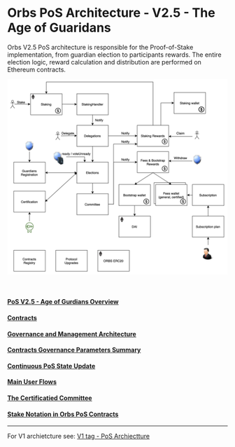 # Orbs PoS Architecture - V2.5 - The Age of Guaridans
Orbs V2.5 PoS architecture is responsible for the Proof-of-Stake implementation, from guardian election to participants rewards. The entire election logic, reward calculation and distribution are performed on Ethereum contracts. 

![pos_v2_5_contarcts](./_img/pos_v2_5_contracts.png "PoS V2.5 contracts")

&nbsp;

#### [PoS V2.5 - Age of Gurdians Overview](https://www.orbs.com/orbs-pos-universe/)

#### [Contracts](./contracts.md)

#### [Governance and Management Architecture](./management.md)

#### [Contracts Governance Parameters Summary](./parameters.md)

#### [Continuous PoS State Update](./continuous_state_update.md)

#### [Main User Flows](./user_flows.md)

#### [The Certificatied Committee](./certified_committee.md)

#### [Stake Notation in Orbs PoS Contracts](./stake_notation.md)


---

For V1 archietcture see: [V1 tag - PoS Archiectture](https://github.com/orbs-network/orbs-spec/tree/V1/pos-architecture)
